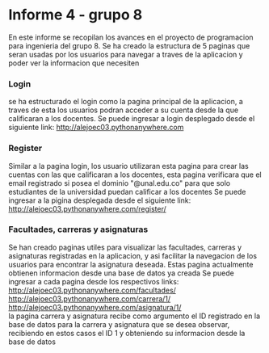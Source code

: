 # Informe 4 - grupo 8
En este informe se recopilan los avances en el proyecto de programacion para ingenieria del grupo 8.
Se ha creado la estructura de 5 paginas que seran usadas por los usuarios para  navegar a traves de la aplicacion y poder ver la informacion que necesiten
### Login
se ha estructurado el login como la pagina principal de la aplicacion, a traves de esta los usuarios podran acceder a su cuenta desde la que calificaran a los docentes.
Se puede ingresar a login desplegado desde el siguiente link: http://alejoec03.pythonanywhere.com

### Register
Similar a la pagina login, los usuario utilizaran esta pagina para crear las cuentas con las que calificaran a los docentes, esta pagina verificara que el email registrado si posea el dominio "@unal.edu.co" para que solo estudiantes de la universidad puedan calificar a los docentes
Se puede ingresar a la pigina desplegada desde el siguiente link: http://alejoec03.pythonanywhere.com/register/

### Facultades, carreras y asignaturas
Se han creado paginas utiles para visualizar las facultades, carreras y asignaturas registradas en la aplicacion, y asi facilitar la navegacion de los usuarios para encontrar la asignatura deseada. Estas pagina actualmente obtienen informacion desde una base de datos ya creada
Se puede ingresar a cada pagina desde los respectivos links:  
http://alejoec03.pythonanywhere.com/facultades/  
http://alejoec03.pythonanywhere.com/carrera/1/  
http://alejoec03.pythonanywhere.com/asignatura/1/  
la pagina carrera y asignatura recibe como argumento el ID registrado en la base de datos para la carrera y asignatura que se desea observar, recibiendo en estos casos el ID 1 y obteniendo su informacion desde la base de datos

